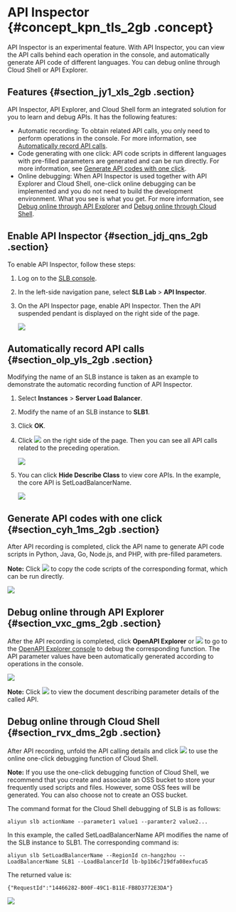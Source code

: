 # API Inspector {#concept_kpn_tls_2gb .concept}

API Inspector is an experimental feature. With API Inspector, you can view the API calls behind each operation in the console, and automatically generate API code of different languages. You can debug online through Cloud Shell or API Explorer.

## Features {#section_jy1_xls_2gb .section}

API Inspector, API Explorer, and Cloud Shell form an integrated solution for you to learn and debug APIs. It has the following features:

-   Automatic recording: To obtain related API calls, you only need to perform operations in the console. For more information, see [Automatically record API calls](#section_olp_yls_2gb).
-   Code generating with one click: API code scripts in different languages with pre-filled parameters are generated and can be run directly. For more information, see [Generate API codes with one click](#section_cyh_1ms_2gb).
-   Online debugging: When API Inspector is used together with API Explorer and Cloud Shell, one-click online debugging can be implemented and you do not need to build the development environment. What you see is what you get. For more information, see [Debug online through API Explorer](#section_vxc_gms_2gb) and [Debug online through Cloud Shell](#section_rvx_dms_2gb).

## Enable API Inspector {#section_jdj_qns_2gb .section}

To enable API Inspector, follow these steps:

1.  Log on to the [SLB console](https://slb.console.aliyun.com/slb).
2.  In the left-side navigation pane, select **SLB Lab** \> **API Inspector**.
3.  On the API Inspector page, enable API Inspector. Then the API suspended pendant is displayed on the right side of the page.

    ![](http://static-aliyun-doc.oss-cn-hangzhou.aliyuncs.com/assets/img/81371/156015282434800_en-US.png)


## Automatically record API calls {#section_olp_yls_2gb .section}

Modifying the name of an SLB instance is taken as an example to demonstrate the automatic recording function of API Inspector.

1.  Select **Instances** \> **Server Load Balancer**.
2.  Modify the name of an SLB instance to **SLB1**.
3.  Click **OK**.
4.  Click **![](http://static-aliyun-doc.oss-cn-hangzhou.aliyuncs.com/assets/img/81371/156015282434810_en-US.png)** on the right side of the page. Then you can see all API calls related to the preceding operation.

    ![](http://static-aliyun-doc.oss-cn-hangzhou.aliyuncs.com/assets/img/81371/156015282434821_en-US.png)

5.  You can click **Hide Describe Class** to view core APIs. In the example, the core API is SetLoadBalancerName.

    ![](http://static-aliyun-doc.oss-cn-hangzhou.aliyuncs.com/assets/img/81371/156015282534825_en-US.png)


## Generate API codes with one click {#section_cyh_1ms_2gb .section}

After API recording is completed, click the API name to generate API code scripts in Python, Java, Go, Node.js, and PHP, with pre-filled parameters.

**Note:** Click **![](http://static-aliyun-doc.oss-cn-hangzhou.aliyuncs.com/assets/img/81371/156015282534833_en-US.png)** to copy the code scripts of the corresponding format, which can be run directly.

![](http://static-aliyun-doc.oss-cn-hangzhou.aliyuncs.com/assets/img/81371/156015282534832_en-US.png)

## Debug online through API Explorer {#section_vxc_gms_2gb .section}

After the API recording is completed, click **OpenAPI Explorer** or **![](http://static-aliyun-doc.oss-cn-hangzhou.aliyuncs.com/assets/img/81371/156015282534835_en-US.png)** to go to the [OpenAPI Explorer console](https://api.aliyun.com/#product=Slb&api=SetLoadBalancerName) to debug the corresponding function. The API parameter values have been automatically generated according to operations in the console.

![](http://static-aliyun-doc.oss-cn-hangzhou.aliyuncs.com/assets/img/81371/156015282534837_en-US.png)

**Note:** Click **![](http://static-aliyun-doc.oss-cn-hangzhou.aliyuncs.com/assets/img/81371/156015282634836_en-US.png)** to view the document describing parameter details of the called API.

## Debug online through Cloud Shell {#section_rvx_dms_2gb .section}

After API recording, unfold the API calling details and click **![](http://static-aliyun-doc.oss-cn-hangzhou.aliyuncs.com/assets/img/81371/156015282634846_en-US.png)** to use the online one-click debugging function of Cloud Shell.

**Note:** If you use the one-click debugging function of Cloud Shell, we recommend that you create and associate an OSS bucket to store your frequently used scripts and files. However, some OSS fees will be generated. You can also choose not to create an OSS bucket.

The command format for the Cloud Shell debugging of SLB is as follows:

```
aliyun slb actionName --parameter1 value1 --paramter2 value2... 
```

In this example, the called SetLoadBalancerName API modifies the name of the SLB instance to SLB1. The corresponding command is:

```
aliyun slb SetLoadBalancerName --RegionId cn-hangzhou --LoadBalancerName SLB1 --LoadBalancerId lb-bp1b6c719dfa08exfuca5
```

The returned value is:

```
{"RequestId":"14466282-B00F-49C1-B11E-FB8D3772E3DA"}
```

![](http://static-aliyun-doc.oss-cn-hangzhou.aliyuncs.com/assets/img/81371/156015282634847_en-US.png)

